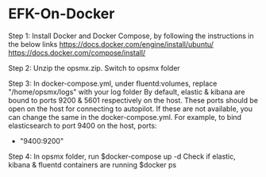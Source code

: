 # EFK-On-Docker
Step 1:
Install Docker and Docker Compose, by following the instructions in the below links
https://docs.docker.com/engine/install/ubuntu/
https://docs.docker.com/compose/install/

Step 2:
Unzip the opsmx.zip. Switch to opsmx folder

Step 3:
In docker-compose.yml, under fluentd:volumes, replace "/home/opsmx/logs" with your log folder
By default, elastic & kibana are bound to ports 9200 & 5601 respectively on the host. These ports should be open on the host for connecting to autopilot. If these are not available, you can change the same in the docker-compose.yml.
For example, to bind elasticsearch to port 9400 on the host,
ports:
- "9400:9200"

Step 4:
In opsmx folder, run
$docker-compose up -d
Check if elastic, kibana & fluentd containers are running
$docker ps
